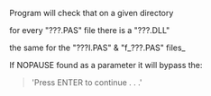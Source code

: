 Program will check that on a given directory

for every "???.PAS" file there is a "???.DLL"

the same for the "???I.PAS" & "f_???.PAS" files_

If NOPAUSE found as a parameter it will bypass the:
> 'Press ENTER to continue . . .'